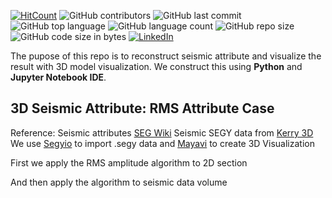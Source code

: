 [![HitCount](http://hits.dwyl.com/3D-Seismic-Attribute.svg)](http://hits.dwyl.com/ezygeo-ai/3D-Seismic-Attribute)
![GitHub contributors](https://img.shields.io/github/contributors/ezygeo-ai/3D-Seismic-Attribute)
![GitHub last commit](https://img.shields.io/github/last-commit/ezygeo-ai/3D-Seismic-Attribute)
![GitHub top language](https://img.shields.io/github/languages/top/ezygeo-ai/3D-Seismic-Attribute)
![GitHub language count](https://img.shields.io/github/languages/count/ezygeo-ai/3D-Seismic-Attribute)
![GitHub repo size](https://img.shields.io/github/repo-size/ezygeo-ai/3D-Seismic-Attribute)
![GitHub code size in bytes](https://img.shields.io/github/languages/code-size/ezygeo-ai/3D-Seismic-Attribute)
[![LinkedIn](https://img.shields.io/badge/-LinkedIn-black.svg?style=flat&logo=linkedin&colorB=555)](https://www.linkedin.com/posts/hadyan-pratama-1177b713b_seismic-attribute-3dmodel-activity-6666550290327703552-aZi-)

The pupose of this repo is to reconstruct seismic attribute and visualize the result with 3D model visualization. We construct this using **Python** and **Jupyter Notebook IDE**.


## 3D Seismic Attribute: RMS Attribute Case
Reference: Seismic attributes [SEG Wiki](https://wiki.seg.org/wiki/Seismic_attributes)
Seismic SEGY data from [Kerry 3D](https://wiki.seg.org/wiki/Kerry-3D) 
We use [Segyio](https://github.com/equinor/segyio) to import .segy data and [Mayavi](https://docs.enthought.com/mayavi/mayavi/index.html) to create 3D Visualization 

First we apply the RMS amplitude algorithm to 2D section

And then apply the algorithm to seismic data volume
